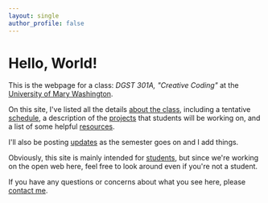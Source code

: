 ```yaml
---
layout: single
author_profile: false
---
```


# Hello, World!

This is the webpage for a class: _DGST 301A, "Creative Coding"_ at the [University of Mary Washington](http://www.umw.edu).

On this site, I've listed all the details [about the class](/about), including a tentative [schedule](/schedule), a description of the [projects](/projects) that students will be working on, and a list of some helpful [resources](/resources).

I'll also be posting [updates](/updates) as the semester goes on and I add things.

Obviously, this site is mainly intended for [students](/roster), but since we're working on the open web here, feel free to look around even if you're not a student.

If you have any questions or concerns about what you see here, please [contact me](http://www.zachwhalen.net/contact).